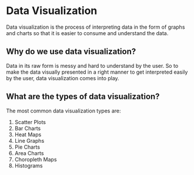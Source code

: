 # Data Visualization
Data visualization is the process of interpreting data in the form of graphs and charts so that it is easier to consume and understand the data.

## Why do we use data visualization?
Data in its raw form is messy and hard to understand by the user. So to make the data visually presented in a right manner to get interpreted easily by the user, data visualization comes into play.

## What are the types of data visualization?
The most common data visualization types are: 
1. Scatter Plots
2. Bar Charts
3. Heat Maps
4. Line Graphs
5. Pie Charts
6. Area Charts
7. Choropleth Maps
8. Histograms

